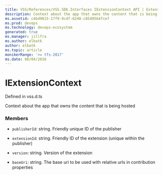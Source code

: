 ```yaml
---
title: VSS/References/VSS.SDK.Interfaces IExtensionContext API | Extensions for Azure DevOps Services
description: Context about the app that owns the content that is being hosted
ms.assetid: c4bd9815-17f9-9c4f-6240-c8549564fce7
ms.prod: devops
ms.technology: devops-ecosystem
generated: true
ms.manager: jillfra
ms.author: elbatk
author: elbatk
ms.topic: article
monikerRange: '>= tfs-2017'
ms.date: 08/04/2016
---
```


# IExtensionContext

Defined in vss.d.ts


Context about the app that owns the content that is being hosted 

### Members

* `publisherId`: string. Friendly unique ID of the publisher

* `extensionId`: string. Friendly ID of the extension (unique within the publisher)

* `version`: string. Version of the extension

* `baseUri`: string. The base uri to be used with relative urls in contribution properties

